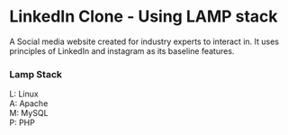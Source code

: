 # LinkedIn Clone - Using LAMP stack
A Social media website created for industry experts to interact in.
It uses principles of LinkedIn and instagram as its baseline features.

### Lamp Stack

L: Linux \
A: Apache \
M: MySQL \
P: PHP
